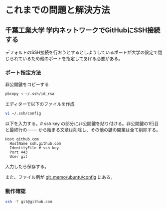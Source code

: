 # これまでの問題と解決方法

## 千葉工業大学 学内ネットワークでGitHubにSSH接続する

デフォルトのSSH接続を行おうとするとしようしているポートが大学の設定で閉じられているため他のポートを指定してあげる必要がある。

### ポート指定方法

非公開鍵をコピーする

```bash
pbcopy < ~/.ssh/id_rsa
```

エディターで以下のファイルを作成

```bash
vi ~/.ssh/config
```
以下を入力する。# ssh key の部分に非公開鍵を貼り付ける。非公開鍵の1行目と最終行の----- から始まる文章は削除し、その他の鍵の開業は全て削除する。
```
Host github.com
  HostName ssh.github.com
  IdentityFile # ssh key
  Port 443
  User git
```
入力したら保存する。

また、ファイル例が [git_memo/ubuntu/config](https://github.com/MibuchiYuta/git_memo/blob/master/ubuntu/config) にある。

### 動作確認

```bash
ssh -T git@github.com
```

